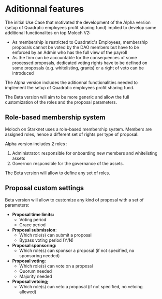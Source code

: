 # Aditionnal features

The initial Use Case that motivated the development of the Alpha version (setup of Quadratic employees profit sharing fund) implied to develop some additional functionalites on top Moloch V2:

* As membership is restricted to Quadratic's Employees, membership proposals cannot be voted by the DAO members but have to be enforced by an Admin who has the full view of the payroll
* As the firm can be accountable for the consequences of some processed proposals, dedicated voting rights have to be defined on some proposals (e.g. whitelisting, grants) or a right of veto can be introduced

The Alpha version includes the aditionnal functionalities needed to implement the setup of Quadratic employees profit sharing fund.

The Beta version will aim to be more generic and allow the full customization of the roles and the proposal parameters.

## Role-based membership system <a href="#markdown-header-members" id="markdown-header-members"></a>

Moloch on Starknet uses a role-based membership system. Members are assigned roles, hence a different set of rights per type of proposal.

Alpha version includes 2 roles :

1. Administrator: responsible for onboarding new members and whitelisting assets
2. Governor: responsible for the governance of the assets.

The Beta version will allow to define any set of roles.

## Proposal custom settings

Beta version will allow to customize any kind of proposal with a set of parameters:

* **Proposal time limits:**
  * Voting period
  * Grace period
* **Proposal submission:**
  * Which role(s) can submit a proposal
  * Bypass voting period (Y/N)
* **Proposal sponsoring:**
  * Which role(s) can sponsor a proposal (if not specified, no sponsoring needed)
* **Proposal voting:**&#x20;
  * Which role(s) can vote on a proposal
  * Quorum needed
  * Majority needed
* **Proposal vetoing;**
  * Which role(s) can veto a proposal (if not specified, no vetoing allowed)
